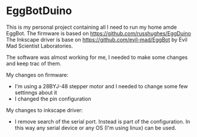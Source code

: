 EggBotDuino
==========

This is my personal project containing all I need to run my home amde EggBot.
The firmware is based on https://github.com/russhughes/EggDuino
The Inkscape driver is base on https://github.com/evil-mad/EggBot by Evil Mad Scientist Laboratories.

The software was almost working for me, I needed to make some changes and keep trac of them.

My changes on firmware:
- I'm using a 28BYJ-48 stepper motor and I needed to change some few settinngs about it
- I changed the pin configuration

My changes to inkscape driver:
- I remove search of the serial port. Instead is part of the configuration. In this way any serial device or any OS (I'm using linux) can be used.
